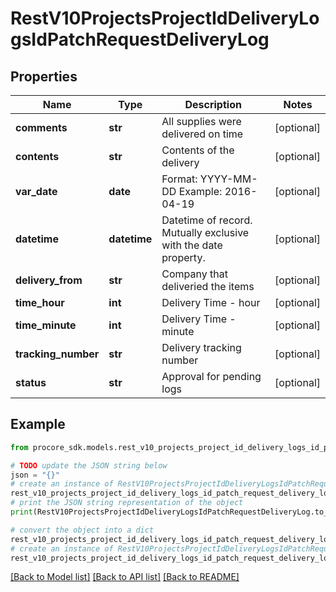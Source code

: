 # RestV10ProjectsProjectIdDeliveryLogsIdPatchRequestDeliveryLog


## Properties

Name | Type | Description | Notes
------------ | ------------- | ------------- | -------------
**comments** | **str** | All supplies were delivered on time | [optional] 
**contents** | **str** | Contents of the delivery | [optional] 
**var_date** | **date** | Format: YYYY-MM-DD Example: 2016-04-19 | [optional] 
**datetime** | **datetime** | Datetime of record. Mutually exclusive with the date property. | [optional] 
**delivery_from** | **str** | Company that deliveried the items | [optional] 
**time_hour** | **int** | Delivery Time - hour | [optional] 
**time_minute** | **int** | Delivery Time - minute | [optional] 
**tracking_number** | **str** | Delivery tracking number | [optional] 
**status** | **str** | Approval for pending logs | [optional] 

## Example

```python
from procore_sdk.models.rest_v10_projects_project_id_delivery_logs_id_patch_request_delivery_log import RestV10ProjectsProjectIdDeliveryLogsIdPatchRequestDeliveryLog

# TODO update the JSON string below
json = "{}"
# create an instance of RestV10ProjectsProjectIdDeliveryLogsIdPatchRequestDeliveryLog from a JSON string
rest_v10_projects_project_id_delivery_logs_id_patch_request_delivery_log_instance = RestV10ProjectsProjectIdDeliveryLogsIdPatchRequestDeliveryLog.from_json(json)
# print the JSON string representation of the object
print(RestV10ProjectsProjectIdDeliveryLogsIdPatchRequestDeliveryLog.to_json())

# convert the object into a dict
rest_v10_projects_project_id_delivery_logs_id_patch_request_delivery_log_dict = rest_v10_projects_project_id_delivery_logs_id_patch_request_delivery_log_instance.to_dict()
# create an instance of RestV10ProjectsProjectIdDeliveryLogsIdPatchRequestDeliveryLog from a dict
rest_v10_projects_project_id_delivery_logs_id_patch_request_delivery_log_from_dict = RestV10ProjectsProjectIdDeliveryLogsIdPatchRequestDeliveryLog.from_dict(rest_v10_projects_project_id_delivery_logs_id_patch_request_delivery_log_dict)
```
[[Back to Model list]](../README.md#documentation-for-models) [[Back to API list]](../README.md#documentation-for-api-endpoints) [[Back to README]](../README.md)


